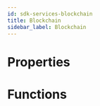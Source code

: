 ```yaml
---
id: sdk-services-blockchain
title: Blockchain
sidebar_label: Blockchain
---
```


# Properties

# Functions
